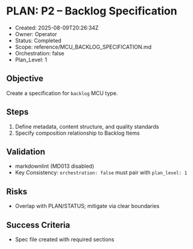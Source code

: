 # PLAN: P2 – Backlog Specification

- Created: 2025-08-09T20:26:34Z
- Owner: Operator
- Status: Completed
- Scope: reference/MCU_BACKLOG_SPECIFICATION.md
- Orchestration: false
- Plan_Level: 1

## Objective
Create a specification for `backlog` MCU type.

## Steps
1. Define metadata, content structure, and quality standards
2. Specify composition relationship to Backlog Items

## Validation
- markdownlint (MD013 disabled)
- Key Consistency: `orchestration: false` must pair with `plan_level: 1`

## Risks
- Overlap with PLAN/STATUS; mitigate via clear boundaries

## Success Criteria
- Spec file created with required sections

